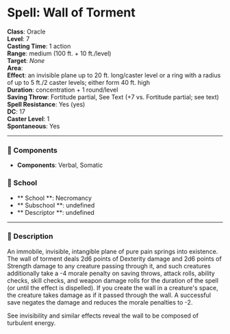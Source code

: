 
# Spell: Wall of Torment
**Class**: Oracle  
**Level**: 7  
**Casting Time**: 1 action  
**Range**: medium (100 ft. + 10 ft./level)  
**Target**: _None_  
**Area**:   
**Effect**: an invisible plane up to 20 ft. long/caster  level or a ring with a radius of up to 5 ft./2 caster levels; either form 40 ft. high  
**Duration**: concentration + 1 round/level  
**Saving Throw**: Fortitude partial, See Text (+7 vs. Fortitude partial; see text)  
**Spell Resistance**: Yes (yes)  
**DC**: 17  
**Caster Level**: 1  
**Spontaneous**: Yes

---

### 🔮 Components
- **Components**: Verbal, Somatic

### 🏫 School
- ** School **: Necromancy
- ** Subschool **: undefined
- ** Descriptor **: undefined
---

### 📜 Description
An immobile, invisible, intangible plane of pure pain springs into existence. The wall of torment deals 2d6 points of Dexterity damage and 2d6 points of Strength damage to any creature passing through it, and such creatures additionally take a -4 morale penalty on saving throws, attack rolls, ability checks, skill checks, and weapon damage rolls for the duration of the spell (or until the effect is dispelled). If you create the wall in a creature's space, the creature takes damage as if it passed through the wall. A successful save negates the damage and reduces the morale penalties to -2.

See invisibility and similar effects reveal the wall to be composed of turbulent energy.
